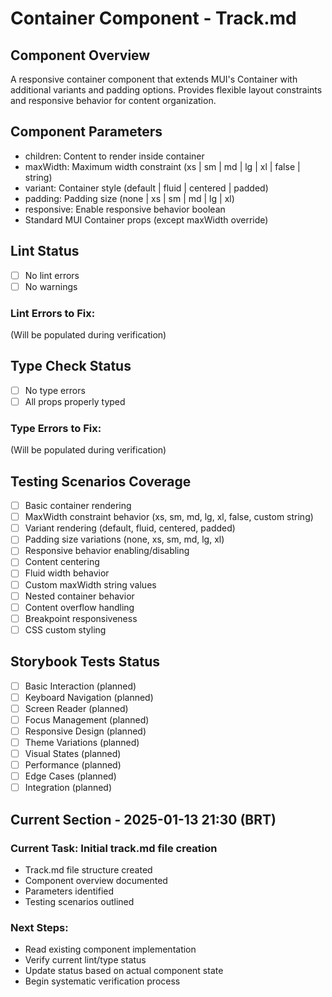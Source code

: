 # Container Component - Track.md

## Component Overview

A responsive container component that extends MUI's Container with additional variants and padding options. Provides flexible layout constraints and responsive behavior for content organization.

## Component Parameters

- children: Content to render inside container
- maxWidth: Maximum width constraint (xs | sm | md | lg | xl | false | string)
- variant: Container style (default | fluid | centered | padded)
- padding: Padding size (none | xs | sm | md | lg | xl)
- responsive: Enable responsive behavior boolean
- Standard MUI Container props (except maxWidth override)

## Lint Status

- [ ] No lint errors
- [ ] No warnings

### Lint Errors to Fix:

(Will be populated during verification)

## Type Check Status

- [ ] No type errors
- [ ] All props properly typed

### Type Errors to Fix:

(Will be populated during verification)

## Testing Scenarios Coverage

- [ ] Basic container rendering
- [ ] MaxWidth constraint behavior (xs, sm, md, lg, xl, false, custom string)
- [ ] Variant rendering (default, fluid, centered, padded)
- [ ] Padding size variations (none, xs, sm, md, lg, xl)
- [ ] Responsive behavior enabling/disabling
- [ ] Content centering
- [ ] Fluid width behavior
- [ ] Custom maxWidth string values
- [ ] Nested container behavior
- [ ] Content overflow handling
- [ ] Breakpoint responsiveness
- [ ] CSS custom styling

## Storybook Tests Status

- [ ] Basic Interaction (planned)
- [ ] Keyboard Navigation (planned)
- [ ] Screen Reader (planned)
- [ ] Focus Management (planned)
- [ ] Responsive Design (planned)
- [ ] Theme Variations (planned)
- [ ] Visual States (planned)
- [ ] Performance (planned)
- [ ] Edge Cases (planned)
- [ ] Integration (planned)

## Current Section - 2025-01-13 21:30 (BRT)

### Current Task: Initial track.md file creation

- Track.md file structure created
- Component overview documented
- Parameters identified
- Testing scenarios outlined

### Next Steps:

- Read existing component implementation
- Verify current lint/type status
- Update status based on actual component state
- Begin systematic verification process

